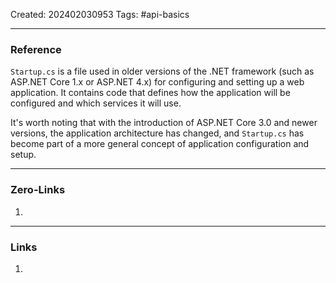 Created: 202402030953
Tags: #api-basics 

---
### Reference

`Startup.cs` is a file used in older versions of the .NET framework (such as ASP.NET Core 1.x or ASP.NET 4.x) for configuring and setting up a web application. It contains code that defines how the application will be configured and which services it will use.

It's worth noting that with the introduction of ASP.NET Core 3.0 and newer versions, the application architecture has changed, and `Startup.cs` has become part of a more general concept of application configuration and setup.

---
### Zero-Links

1. 

-------
### Links

1. 